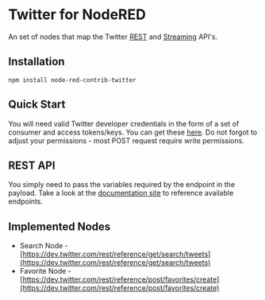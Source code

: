 # Twitter for NodeRED

An set of nodes that map the Twitter [REST](https://dev.twitter.com/rest/public) and [Streaming](https://dev.twitter.com/streaming/overview) API's.

## Installation

`npm install node-red-contrib-twitter`

## Quick Start

You will need valid Twitter developer credentials in the form of a set of consumer and access tokens/keys.  You can get these [here](https://apps.twitter.com/).  Do not forgot to adjust your permissions - most POST request require write permissions.

## REST API

You simply need to pass the variables required by the endpoint in the payload.  Take a look at the [documentation site](https://dev.twitter.com/rest/public) to reference available endpoints.

## Implemented Nodes

 * Search Node - [https://dev.twitter.com/rest/reference/get/search/tweets](https://dev.twitter.com/rest/reference/get/search/tweets)
 * Favorite Node - [https://dev.twitter.com/rest/reference/post/favorites/create](https://dev.twitter.com/rest/reference/post/favorites/create)
